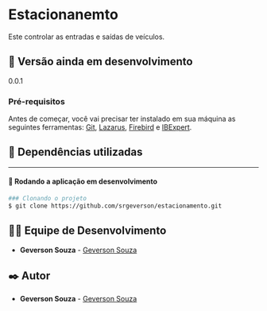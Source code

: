 # Estacionanemto
Este controlar as entradas e saídas de veículos.

## 📌 Versão ainda em desenvolvimento
0.0.1

### Pré-requisitos
Antes de começar, você vai precisar ter instalado em sua máquina as seguintes ferramentas:
[Git](https://git-scm.com), [Lazarus](https://www.lazarus-ide.org/), [Firebird](https://firebirdsql.org/) e [IBExpert](https://www.ibexpert.net/ibe/).

## 🚀 Dependências utilizadas

* ** **

#### 🎲 Rodando a aplicação em desenvolvimento

```bash
### Clonando o projeto
$ git clone https://github.com/srgeverson/estacionamento.git

```

## 👨‍💻 Equipe de Desenvolvimento

* **Geverson Souza** - [Geverson Souza](https://www.linkedin.com/in/geverson-souza-033aa193/)

## ✒️ Autor

* **Geverson Souza** - [Geverson Souza](https://www.linkedin.com/in/geverson-souza-033aa193/)

